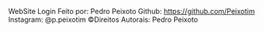 WebSite Login Feito por: Pedro Peixoto 
Github: https://github.com/Peixotim
Instagram: @p.peixotim 
©Direitos Autorais: Pedro Peixoto
